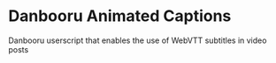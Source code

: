 # Danbooru Animated Captions
 Danbooru userscript that enables the use of WebVTT subtitles in video posts
